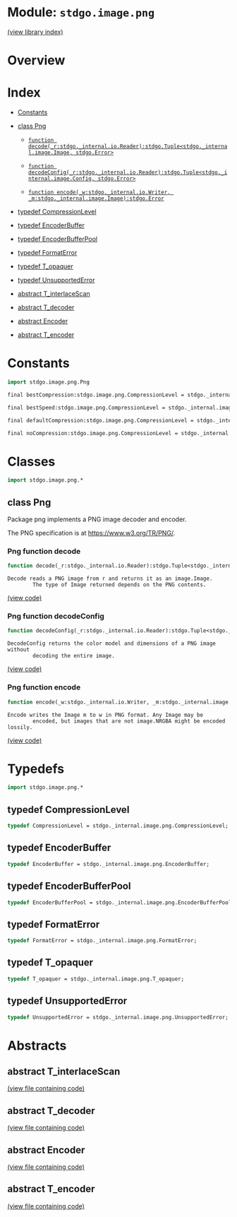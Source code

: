 # Module: `stdgo.image.png`

[(view library index)](../../stdgo.md)


# Overview


# Index


- [Constants](<#constants>)

- [class Png](<#class-png>)

  - [`function decode(_r:stdgo._internal.io.Reader):stdgo.Tuple<stdgo._internal.image.Image, stdgo.Error>`](<#png-function-decode>)

  - [`function decodeConfig(_r:stdgo._internal.io.Reader):stdgo.Tuple<stdgo._internal.image.Config, stdgo.Error>`](<#png-function-decodeconfig>)

  - [`function encode(_w:stdgo._internal.io.Writer, _m:stdgo._internal.image.Image):stdgo.Error`](<#png-function-encode>)

- [typedef CompressionLevel](<#typedef-compressionlevel>)

- [typedef EncoderBuffer](<#typedef-encoderbuffer>)

- [typedef EncoderBufferPool](<#typedef-encoderbufferpool>)

- [typedef FormatError](<#typedef-formaterror>)

- [typedef T\_opaquer](<#typedef-t_opaquer>)

- [typedef UnsupportedError](<#typedef-unsupportederror>)

- [abstract T\_interlaceScan](<#abstract-t_interlacescan>)

- [abstract T\_decoder](<#abstract-t_decoder>)

- [abstract Encoder](<#abstract-encoder>)

- [abstract T\_encoder](<#abstract-t_encoder>)

# Constants


```haxe
import stdgo.image.png.Png
```


```haxe
final bestCompression:stdgo.image.png.CompressionLevel = stdgo._internal.image.png.Png_bestCompression.bestCompression
```


```haxe
final bestSpeed:stdgo.image.png.CompressionLevel = stdgo._internal.image.png.Png_bestSpeed.bestSpeed
```


```haxe
final defaultCompression:stdgo.image.png.CompressionLevel = stdgo._internal.image.png.Png_defaultCompression.defaultCompression
```


```haxe
final noCompression:stdgo.image.png.CompressionLevel = stdgo._internal.image.png.Png_noCompression.noCompression
```


# Classes


```haxe
import stdgo.image.png.*
```


## class Png



Package png implements a PNG image decoder and encoder.  


The PNG specification is at https://www.w3.org/TR/PNG/.  

### Png function decode


```haxe
function decode(_r:stdgo._internal.io.Reader):stdgo.Tuple<stdgo._internal.image.Image, stdgo.Error>
```


```
Decode reads a PNG image from r and returns it as an image.Image.
        The type of Image returned depends on the PNG contents.
```
[\(view code\)](<./Png.hx#L371>)


### Png function decodeConfig


```haxe
function decodeConfig(_r:stdgo._internal.io.Reader):stdgo.Tuple<stdgo._internal.image.Config, stdgo.Error>
```


```
DecodeConfig returns the color model and dimensions of a PNG image without
        decoding the entire image.
```
[\(view code\)](<./Png.hx#L381>)


### Png function encode


```haxe
function encode(_w:stdgo._internal.io.Writer, _m:stdgo._internal.image.Image):stdgo.Error
```


```
Encode writes the Image m to w in PNG format. Any Image may be
        encoded, but images that are not image.NRGBA might be encoded lossily.
```
[\(view code\)](<./Png.hx#L391>)


# Typedefs


```haxe
import stdgo.image.png.*
```


## typedef CompressionLevel


```haxe
typedef CompressionLevel = stdgo._internal.image.png.CompressionLevel;
```


## typedef EncoderBuffer


```haxe
typedef EncoderBuffer = stdgo._internal.image.png.EncoderBuffer;
```


## typedef EncoderBufferPool


```haxe
typedef EncoderBufferPool = stdgo._internal.image.png.EncoderBufferPool;
```


## typedef FormatError


```haxe
typedef FormatError = stdgo._internal.image.png.FormatError;
```


## typedef T\_opaquer


```haxe
typedef T_opaquer = stdgo._internal.image.png.T_opaquer;
```


## typedef UnsupportedError


```haxe
typedef UnsupportedError = stdgo._internal.image.png.UnsupportedError;
```


# Abstracts


## abstract T\_interlaceScan


[\(view file containing code\)](<./Png.hx>)


## abstract T\_decoder


[\(view file containing code\)](<./Png.hx>)


## abstract Encoder


[\(view file containing code\)](<./Png.hx>)


## abstract T\_encoder


[\(view file containing code\)](<./Png.hx>)


